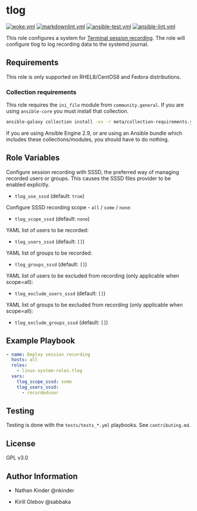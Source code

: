 # tlog

[![woke.yml](https://github.com/linux-system-roles/tlog/actions/workflows/woke.yml/badge.svg)](https://github.com/linux-system-roles/tlog/actions/workflows/woke.yml) [![markdownlint.yml](https://github.com/linux-system-roles/tlog/actions/workflows/markdownlint.yml/badge.svg)](https://github.com/linux-system-roles/tlog/actions/workflows/markdownlint.yml) [![ansible-test.yml](https://github.com/linux-system-roles/tlog/actions/workflows/ansible-test.yml/badge.svg)](https://github.com/linux-system-roles/tlog/actions/workflows/ansible-test.yml) [![ansible-lint.yml](https://github.com/linux-system-roles/tlog/actions/workflows/ansible-lint.yml/badge.svg)](https://github.com/linux-system-roles/tlog/actions/workflows/ansible-lint.yml)

This role configures a system for [Terminal session
recording](https://github.com/scribery). The role will configure tlog to log
recording data to the systemd journal.

## Requirements

This role is only supported on RHEL8/CentOS8 and Fedora distributions.

### Collection requirements

This role requires the `ini_file` module from `community.general`. If you are
using `ansible-core` you must install that collection.

```bash
ansible-galaxy collection install -vv -r meta/collection-requirements.yml
```

If you are using Ansible Engine 2.9, or are using an Ansible bundle which
includes these collections/modules, you should have to do nothing.

## Role Variables

Configure session recording with SSSD, the preferred way of managing recorded
users or groups. This causes the SSSD files provider to be enabled explicitly.

- `tlog_use_sssd` (default: `true`)

Configure SSSD recording scope - `all` / `some` / `none`:

- `tlog_scope_sssd` (default: `none`)

YAML list of users to be recorded:

- `tlog_users_sssd` (default: `[]`)

YAML list of groups to be recorded:

- `tlog_groups_sssd` (default: `[]`)

YAML list of users to be excluded from recording (only applicable when
scope=all):

- `tlog_exclude_users_sssd` (default: `[]`)

YAML list of groups to be excluded from recording (only applicable when
scope=all):

- `tlog_exclude_groups_sssd` (default: `[]`)

## Example Playbook

```yaml
- name: Deploy session recording
  hosts: all
  roles:
    - linux-system-roles.tlog
  vars:
    tlog_scope_sssd: some
    tlog_users_sssd:
      - recordeduser
```

## Testing

Testing is done with the `tests/tests_*.yml` playbooks.  See `contributing.md`.

## License

GPL v3.0

## Author Information

- Nathan Kinder @nkinder

- Kirill Glebov @sabbaka
